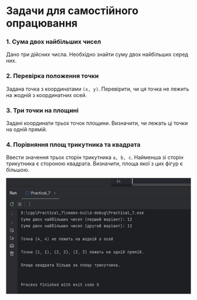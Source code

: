 # Задачи для самостійного опрацювання

### 1. Сума двох найбільших чисел
Дано три дійсних числа. Необхідно знайти суму двох найбільших серед них.

### 2. Перевірка положення точки
Задана точка з координатами `(x, y)`. Перевірити, чи ця точка не лежить на жодній з координатних осей.

### 3. Три точки на площині
Задані координати трьох точок площини. Визначити, чи лежать ці точки на одній прямій.

### 4. Порівняння площ трикутника та квадрата
Ввести значення трьох сторін трикутника `a, b, c`. Найменша зі сторін трикутника є стороною квадрата. Визначити, площа якої з цих фігур є більшою.

![2024-10-25_220122.jpg](screenshots%2F2024-10-25_220122.jpg)